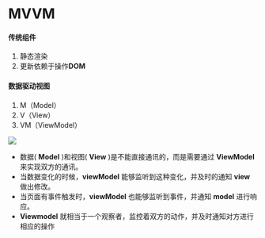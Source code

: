 # MVVM

 #### 传统组件

1. 静态渲染
2. 更新依赖于操作**DOM**

#### 数据驱动视图

1. M（Model）
2. V（View）
3. VM（ViewModel）

![](https://cdn.jsdelivr.net/gh/kingmusi/blogImages/img/746387-20170223155932085-1172851114.png)

- 数据( **Model** )和视图( **View** )是不能直接通讯的，而是需要通过 **ViewModel** 来实现双方的通讯。
- 当数据变化的时候，**viewModel** 能够监听到这种变化，并及时的通知 **view** 做出修改。
- 当页面有事件触发时，**viewModel** 也能够监听到事件，并通知 **model** 进行响应。
- **Viewmodel** 就相当于一个观察者，监控着双方的动作，并及时通知对方进行相应的操作